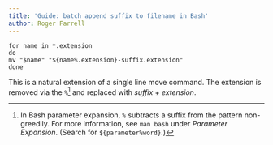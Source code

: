 ```yaml
---
title: 'Guide: batch append suffix to filename in Bash'
author: Roger Farrell
---
```


```
for name in *.extension
do
mv "$name" "${name%.extension}-suffix.extension"
done
```

This is a natural extension of a single line move command. The extension
is removed via the `%`[^1] and replaced with *suffix + extension*.

[^1]: In Bash parameter expansion, `%` subtracts a suffix from the
    pattern non-greedily. For more information, see `man bash` under
    *Parameter Expansion*. (Search for `${parameter%word}`.)
